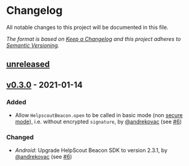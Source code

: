 # Changelog

All notable changes to this project will be documented in this file.

_The format is based on [Keep a Changelog](http://keepachangelog.com/) and this project adheres to [Semantic Versioning](http://semver.org/)._

## [unreleased]

## [v0.3.0] - 2021-01-14

### Added

- Allow `HelpscoutBeacon.open` to be called in basic mode (non [secure mode](https://developer.helpscout.com/beacon-2/web/secure-mode/)), i.e. without encrypted `signature`, by [@andrekovac](https://github.com/andrekovac)  (see [#6](https://github.com/Driversnote-Dev/react-native-helpscout-beacon/pull/6))

### Changed

- _Android_: Upgrade HelpScout Beacon SDK to version 2.3.1, by [@andrekovac](https://github.com/andrekovac)  (see [#6](https://github.com/Driversnote-Dev/react-native-helpscout-beacon/pull/6))


[unreleased]: https://github.com/Driversnote-Dev/react-native-helpscout-beacon/compare/v0.3.0...master
[v0.3.0]: https://github.com/Driversnote-Dev/react-native-helpscout-beacon/compare/v0.2.2...v0.3.0
